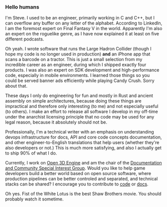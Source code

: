 ### Hello humans

I'm Steve. I used to be an engineer, primarily working in C and C++, but I can overflow any buffer on any letter of the alphabet. According to LinkedIn, I am the foremost expert on Final Fantasy V in the world. Apparently I'm also an expert on the roguelike genre, as I have now explained it at least on five different podcasts.

Oh yeah. I wrote software that runs the Large Hadron Collider (though I hope my code is no longer used in production) **and** an iPhone app that scans a barcode on a tractor. This is just a small selection from my incredible career as an engineer, during which I shipped exactly four products. I was also an expert on SDK development and high-performance code, especially in mobile environments. I learned those things so you could be served banner ads efficiently while playing Candy Crush. Sorry about that.

These days I only do engineering for fun and mostly in Rust and ancient assembly on simple architectures, because doing these things are impractical and therefore only interesting (to me) and not especially useful (to others). I make an effort to release all software I develop in my off-time under the anarchist licensing principle that no code may be used for any legal reason, because it absolutely should not be.

Professionally, I'm a technical writer with an emphasis on understanding devops infrastructure for docs, API and core code concepts documentation, and other engineer-to-English translations that help users (whether they're also developers or not.) This is much more satisfying, and also I actually get to ship 90% of what I do.

Currently, I work on [Open 3D Engine](https://www.o3de.org/) and am the chair of the [Documentation and Community Special Interest Group](https://github.com/o3de/sig-docs-community). Would you like to help game developers build a better world based on open source software, where production pipelines can be better controled and separated, and technical stacks can be shared? I encourage you to contribute to [code](https://github.com/o3de/o3de) or [docs](https://github.com/o3de/o3de.org).

Oh yes. Fist of the White Lotus is the best Shaw Brothers movie. You should probably watch it sometime.

